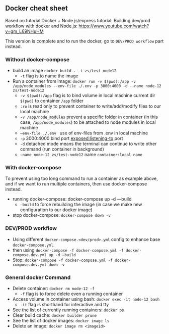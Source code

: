 ## Docker cheat sheet

Based on tutorial Docker + Node.js/express tutorial: Building dev/prod workflow with docker and Node.js: 
https://www.youtube.com/watch?v=gm_L69NHuHM

This version is complete and to run the docker, go to `DEV/PROD workflow` part instead.

### Without docker-compose

- build an image `docker build . -t zs/test-node12`
    - `-t` flag is to name the image
- Run a container from image: `docker run -v $(pwd):/app -v /app/node_modules --env-file ./.env -p 3000:4000 -d --name node-12 zs/test-node12`
    - `-v $(pwd):/app` flag is to bind volume in local machine current dir `$(pwd)` to container `/app` folder
    - `:ro` is read only to prevent container to write/add/modify files to our local machine
    - `-v /app/node_modules` prevent a specific folder in container (in this case, `/app/node_modules`) to be attached to node modules in local machine
    - `—env-file ./.env ` use of env-files from .env in local machine
    - `-p` 3000:4000 bind port <exposed:listening-to> port
    - `-d` detached mode means the terminal can continue to write other command (run container in background)
    - `—name node-12 zs/test-node12` name `container:local name`
    
### With docker-compose

To prevent using too long command to run a container as example above, and if we want to run multiple containers, then use 
docker-compose instead.
- running docker-compose: docker-compose up -d —build
    - `—build` to force rebuilding the image (in case we make new configuration to our docker image)
- stop docker-compose: `docker-compose down -v`

### DEV/PROD workflow

- Using different `docker-compose.<dev/prod>.yml` config to enhance base `docker-compose.yml`.
- then using `docker-compose -f docker-compose.yml -f docker-compose.dev.yml up -d —build`
- Stop: `docker-compose -f docker-compose.yml -f docker-compose.dev.yml down -v`


### General docker Command

- Delete container: `docker rm node-12 -f`
    - `-f` flag is to force delete even a running container
- Access volume in container using bash: `docker exec -it node-12 bash`
    - `-it` flag is shorthand for interactive and tty
- See the list of currently running containers: `docker ps`
- Clear build cache: `docker builder prune`
-  See the list of docker images: `docker image ls`
- Delete an image: `docker image rm <imageid>`